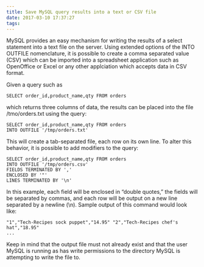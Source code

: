 ```yaml
---
title: Save MySQL query results into a text or CSV file
date: 2017-03-10 17:37:27
tags:
---
```

MySQL provides an easy mechanism for writing the results of a select statement into a text file on the server. Using extended options of the INTO OUTFILE nomenclature, it is possible to create a comma separated value (CSV) which can be imported into a spreadsheet application such as OpenOffice or Excel or any other applciation which accepts data in CSV format.


Given a query such as

```
SELECT order_id,product_name,qty FROM orders
```

which returns three columns of data, the results can be placed into the file /tmo/orders.txt using the query:

```
SELECT order_id,product_name,qty FROM orders
INTO OUTFILE '/tmp/orders.txt'
```

This will create a tab-separated file, each row on its own line. To alter this behavior, it is possible to add modifiers to the query:

```
SELECT order_id,product_name,qty FROM orders
INTO OUTFILE '/tmp/orders.csv'
FIELDS TERMINATED BY ','
ENCLOSED BY '"'
LINES TERMINATED BY '\n'
```

In this example, each field will be enclosed in “double quotes,” the fields will be separated by commas, and each row will be output on a new line separated by a newline (\n). Sample output of this command would look like:
```
"1","Tech-Recipes sock puppet","14.95" "2","Tech-Recipes chef's hat","18.95"
...
```
Keep in mind that the output file must not already exist and that the user MySQL is running as has write permissions to the directory MySQL is attempting to write the file to.
